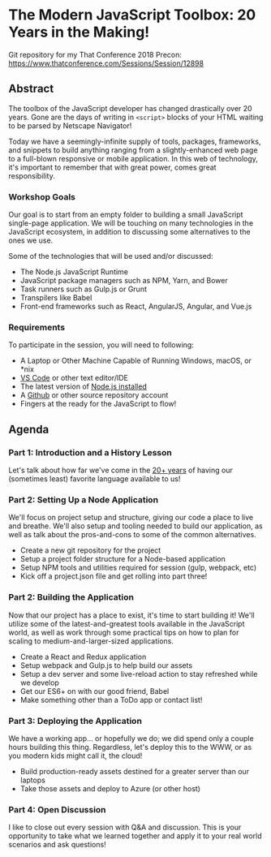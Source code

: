 # The Modern JavaScript Toolbox: 20 Years in the Making!
Git repository for my That Conference 2018 Precon: https://www.thatconference.com/Sessions/Session/12898

## Abstract

The toolbox of the JavaScript developer has changed drastically over 20 years. Gone are the days of writing in `<script>` blocks of your HTML waiting to be parsed by Netscape Navigator!

Today we have a seemingly-infinite supply of tools, packages, frameworks, and snippets to build anything ranging from a slightly-enhanced web page to a full-blown responsive or mobile application. In this web of technology, it's important to remember that with great power, comes great responsibility.

### Workshop Goals

Our goal is to start from an empty folder to building a small JavaScript single-page application. We will be touching on many technologies in the JavaScript ecosystem, in addition to discussing some alternatives to the ones we use.

Some of the technologies that will be used and/or discussed:

* The Node.js JavaScript Runtime
* JavaScript package managers such as NPM, Yarn, and Bower
* Task runners such as Gulp.js or Grunt
* Transpilers like Babel
* Front-end frameworks such as React, AngularJS, Angular, and Vue.js

### Requirements

To participate in the session, you will need to following:

* A Laptop or Other Machine Capable of Running Windows, macOS, or *nix
* [VS Code](https://code.visualstudio.com/) or other text editor/IDE
* The latest version of [Node.js installed](https://nodejs.org/en/) 
* A [Github](https://www.github.com/) or other source repository account
* Fingers at the ready for the JavaScript to flow!

## Agenda

### Part 1: Introduction and a History Lesson

Let's talk about how far we've come in the [20+ years](https://web.archive.org/web/20070916144913/http://wp.netscape.com/newsref/pr/newsrelease67.html) of having our (sometimes least) favorite language available to us!

### Part 2: Setting Up a Node Application

We'll focus on project setup and structure, giving our code a place to live and breathe. We'll also setup and tooling needed to build our application, as well as talk about the pros-and-cons to some of the common alternatives.

* Create a new git repository for the project
* Setup a project folder structure for a Node-based application
* Setup NPM tools and utilities required for session (gulp, webpack, etc)
* Kick off a project.json file and get rolling into part three!

### Part 2: Building the Application

Now that our project has a place to exist, it's time to start building it! We'll utilize some of the latest-and-greatest tools available in the JavaScript world, as well as work through some practical tips on how to plan for scaling to medium-and-larger-sized applications.

* Create a React and Redux application
* Setup webpack and Gulp.js to help build our assets
* Setup a dev server and some live-reload action to stay refreshed while we develop
* Get our ES6+ on with our good friend, Babel
* Make something other than a ToDo app or contact list!

### Part 3: Deploying the Application

We have a working app… or hopefully we do; we did spend only a couple hours building this thing. Regardless, let's deploy this to the WWW, or as you modern kids might call it, the cloud!

* Build production-ready assets destined for a greater server than our laptops
* Take those assets and deploy to Azure (or other host)

### Part 4: Open Discussion

I like to close out every session with Q&A and discussion. This is your opportunity to take what we learned together and apply it to your real world scenarios and ask questions!